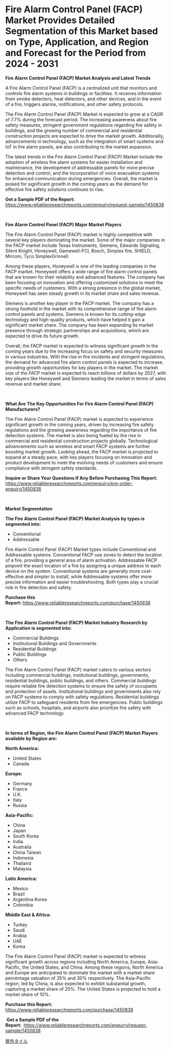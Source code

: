 <p><h1>Fire Alarm Control Panel (FACP) Market Provides Detailed Segmentation of this Market based on Type, Application, and Region and Forecast for the Period from 2024 - 2031</h1></p><p><strong>Fire Alarm Control Panel (FACP) Market Analysis and Latest Trends</strong></p>
<p><p>A Fire Alarm Control Panel (FACP) is a centralized unit that monitors and controls fire alarm systems in buildings or facilities. It receives information from smoke detectors, heat detectors, and other devices, and in the event of a fire, triggers alarms, notifications, and other safety protocols.</p><p>The Fire Alarm Control Panel (FACP) Market is expected to grow at a CAGR of 7.7% during the forecast period. The increasing awareness about fire safety measures, stringent government regulations regarding fire safety in buildings, and the growing number of commercial and residential construction projects are expected to drive the market growth. Additionally, advancements in technology, such as the integration of smart systems and IoT in fire alarm panels, are also contributing to the market expansion.</p><p>The latest trends in the Fire Alarm Control Panel (FACP) Market include the adoption of wireless fire alarm systems for easier installation and maintenance, the development of addressable panels for more precise detection and control, and the incorporation of voice evacuation systems for enhanced communication during emergencies. Overall, the market is poised for significant growth in the coming years as the demand for effective fire safety solutions continues to rise.</p></p>
<p><strong>Get a Sample PDF of the Report:&nbsp;</strong> <a href="https://www.reliableresearchreports.com/enquiry/request-sample/1450838">https://www.reliableresearchreports.com/enquiry/request-sample/1450838</a></p>
<p>&nbsp;</p>
<p><strong>Fire Alarm Control Panel (FACP) Major Market Players</strong></p>
<p><p>The Fire Alarm Control Panel (FACP) market is highly competitive with several key players dominating the market. Some of the major companies in the FACP market include Texas Instruments, Siemens, Edwards Signaling, Silent Knight, Honeywell, Gamewell-FCI, Bosch, Simplex fire, SHIELD, Mircom, Tyco SimplexGrinnell.</p><p>Among these players, Honeywell is one of the leading companies in the FACP market. Honeywell offers a wide range of fire alarm control panels that are known for their reliability and advanced features. The company has been focusing on innovation and offering customized solutions to meet the specific needs of customers. With a strong presence in the global market, Honeywell has seen steady growth in its market share and sales revenue.</p><p>Siemens is another key player in the FACP market. The company has a strong foothold in the market with its comprehensive range of fire alarm control panels and systems. Siemens is known for its cutting-edge technology and high-quality products, which have helped it gain a significant market share. The company has been expanding its market presence through strategic partnerships and acquisitions, which are expected to drive its future growth.</p><p>Overall, the FACP market is expected to witness significant growth in the coming years due to the increasing focus on safety and security measures in various industries. With the rise in fire incidents and stringent regulations, the demand for advanced fire alarm control panels is expected to increase, providing growth opportunities for key players in the market. The market size of the FACP market is expected to reach billions of dollars by 2027, with key players like Honeywell and Siemens leading the market in terms of sales revenue and market share.</p></p>
<p>&nbsp;</p>
<p><strong>What Are The Key Opportunities For Fire Alarm Control Panel (FACP) Manufacturers?</strong></p>
<p><p>The Fire Alarm Control Panel (FACP) market is expected to experience significant growth in the coming years, driven by increasing fire safety regulations and the growing awareness regarding the importance of fire detection systems. The market is also being fueled by the rise in commercial and residential construction projects globally. Technological advancements such as wireless and smart FACP systems are further boosting market growth. Looking ahead, the FACP market is projected to expand at a steady pace, with key players focusing on innovation and product development to meet the evolving needs of customers and ensure compliance with stringent safety standards.</p></p>
<p><strong>Inquire or Share Your Questions If Any Before Purchasing This Report:</strong> <a href="https://www.reliableresearchreports.com/enquiry/pre-order-enquiry/1450838">https://www.reliableresearchreports.com/enquiry/pre-order-enquiry/1450838</a></p>
<p>&nbsp;</p>
<p><strong>Market Segmentation</strong></p>
<p><strong>The Fire Alarm Control Panel (FACP) Market Analysis by types is segmented into:</strong></p>
<p><ul><li>Conventional</li><li>Addressable</li></ul></p>
<p><p>Fire Alarm Control Panel (FACP) Market types include Conventional and Addressable systems. Conventional FACP use zones to detect the location of a fire, providing a general area of alarm activation. Addressable FACP pinpoint the exact location of a fire by assigning a unique address to each device on the system. Conventional systems are generally more cost-effective and simpler to install, while Addressable systems offer more precise information and easier troubleshooting. Both types play a crucial role in fire detection and safety.</p></p>
<p><strong>Purchase this Report:&nbsp;</strong><a href="https://www.reliableresearchreports.com/purchase/1450838">https://www.reliableresearchreports.com/purchase/1450838</a></p>
<p>&nbsp;</p>
<p><strong>The Fire Alarm Control Panel (FACP) Market Industry Research by Application is segmented into:</strong></p>
<p><ul><li>Commercial Buildings</li><li>Institutional Buildings and Governments</li><li>Residential Buildings</li><li>Public Buildings</li><li>Others</li></ul></p>
<p><p>The Fire Alarm Control Panel (FACP) market caters to various sectors including commercial buildings, institutional buildings, governments, residential buildings, public buildings, and others. Commercial buildings require reliable fire detection systems to ensure the safety of occupants and protection of assets. Institutional buildings and governments also rely on FACP systems to comply with safety regulations. Residential buildings utilize FACP to safeguard residents from fire emergencies. Public buildings such as schools, hospitals, and airports also prioritize fire safety with advanced FACP technology.</p></p>
<p>&nbsp;</p>
<p><strong>In terms of Region, the Fire Alarm Control Panel (FACP) Market Players available by Region are:</strong></p>
<p>
    <p> <strong> North America: </strong>
        <ul>
            <li>United States</li>
            <li>Canada</li>
        </ul>
        </p> 
    <p> <strong> Europe: </strong>
        <ul>
            <li>Germany</li>
            <li>France</li>
            <li>U.K.</li>
            <li>Italy</li>
            <li>Russia</li>
        </ul>
        </p> 
    <p> <strong> Asia-Pacific: </strong>
        <ul>
            <li>China</li>
            <li>Japan</li>
            <li>South Korea</li>
            <li>India</li>
            <li>Australia</li>
            <li>China Taiwan</li>
            <li>Indonesia</li>
            <li>Thailand</li>
            <li>Malaysia</li>
        </ul>
        </p> 
    <p> <strong> Latin America: </strong>
        <ul>
            <li>Mexico</li>
            <li>Brazil</li>
            <li>Argentina Korea</li>
            <li>Colombia</li>
        </ul>
        </p> 
    <p> <strong> Middle East & Africa: </strong>
        <ul>
            <li>Turkey</li>
            <li>Saudi</li>
            <li>Arabia</li>
            <li>UAE</li>
            <li>Korea</li>
        </ul>
    </p>
    </p>
<p><p>The Fire Alarm Control Panel (FACP) market is expected to witness significant growth across regions including North America, Europe, Asia-Pacific, the United States, and China. Among these regions, North America and Europe are anticipated to dominate the market with a market share percentage valuation of 35% and 30% respectively. The Asia-Pacific region, led by China, is also expected to exhibit substantial growth, capturing a market share of 25%. The United States is projected to hold a market share of 10%.</p></p>
<p><strong>Purchase this Report: </strong><a href="https://www.reliableresearchreports.com/purchase/1450838">https://www.reliableresearchreports.com/purchase/1450838</a></p>
<p>&nbsp;<strong>Get a Sample PDF of the Report:&nbsp;&nbsp;</strong><a href="https://www.reliableresearchreports.com/enquiry/request-sample/1450838">https://www.reliableresearchreports.com/enquiry/request-sample/1450838</a></p>
<p><strong></strong></p>
<p><p><a href="https://github.com/lily-u-genius/Market-Research-Report-List-1/blob/main/756660213105.md">屋外タイル</a></p></p>